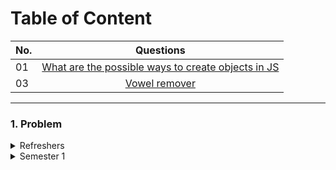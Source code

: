 # Table of Content

| No.      | Questions    |   
| ------------- |:-------------:| 
| 01    |[What are the possible ways to create objects in JS](#1-problem)|
| 03    | [Vowel remover](#problem3)||

---



### 1. Problem
  
<details>
  <summary> Refreshers </summary>
  
   ```javascript
      // Your JavaScript code here
      const sum = (a, b) => {
      return a + b;
    }

       console.log(sum(2, 3)); // Output: 5
   ```
</details>
  
<details>
 <summary> Semester 1 </summary>
 <ul>
   <li> Data Visualization </li>
   <li> Ethics </li>
 </ul>
</details>
 



